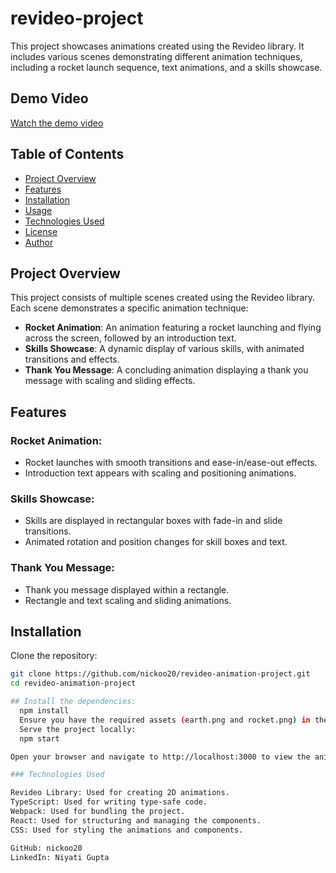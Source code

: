 # revideo-project

This project showcases animations created using the Revideo library. It includes various scenes demonstrating different animation techniques, including a rocket launch sequence, text animations, and a skills showcase.

## Demo Video

[Watch the demo video](https://github.com/nickoo20/revideo-project.git/output/project.mp4)


## Table of Contents

- [Project Overview](#project-overview)
- [Features](#features)
- [Installation](#installation)
- [Usage](#usage)
- [Technologies Used](#technologies-used)
- [License](#license)
- [Author](#author)

## Project Overview

This project consists of multiple scenes created using the Revideo library. Each scene demonstrates a specific animation technique:

- **Rocket Animation**: An animation featuring a rocket launching and flying across the screen, followed by an introduction text.
- **Skills Showcase**: A dynamic display of various skills, with animated transitions and effects.
- **Thank You Message**: A concluding animation displaying a thank you message with scaling and sliding effects.

## Features

### Rocket Animation:
- Rocket launches with smooth transitions and ease-in/ease-out effects.
- Introduction text appears with scaling and positioning animations.

### Skills Showcase:
- Skills are displayed in rectangular boxes with fade-in and slide transitions.
- Animated rotation and position changes for skill boxes and text.

### Thank You Message:
- Thank you message displayed within a rectangle.
- Rectangle and text scaling and sliding animations.

## Installation

Clone the repository:
```bash
git clone https://github.com/nickoo20/revideo-animation-project.git
cd revideo-animation-project

## Install the dependencies:
  npm install
  Ensure you have the required assets (earth.png and rocket.png) in the appropriate directory.
  Serve the project locally:
  npm start

Open your browser and navigate to http://localhost:3000 to view the animations.

### Technologies Used

Revideo Library: Used for creating 2D animations.
TypeScript: Used for writing type-safe code.
Webpack: Used for bundling the project.
React: Used for structuring and managing the components.
CSS: Used for styling the animations and components.

GitHub: nickoo20
LinkedIn: Niyati Gupta
